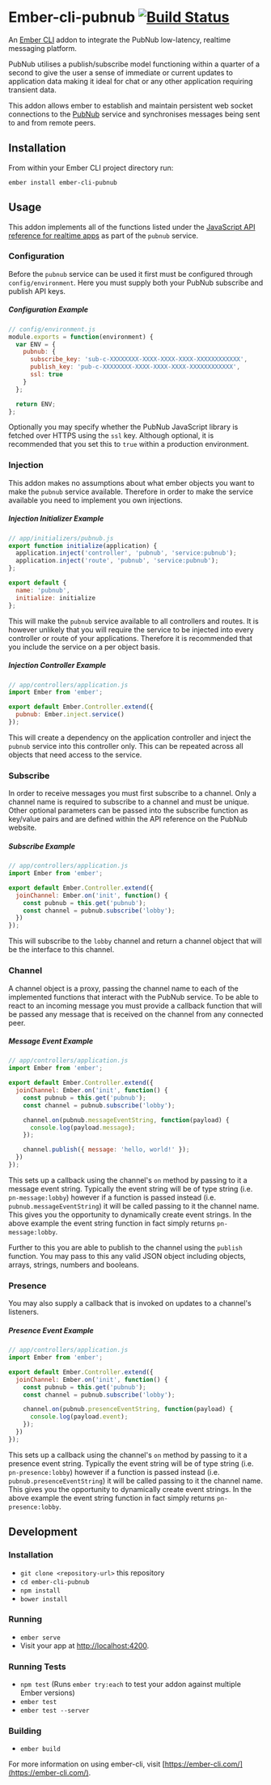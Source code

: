 # Ember-cli-pubnub [![Build Status](https://travis-ci.org/tomasbasham/ember-cli-pubnub.svg?branch=master)](https://travis-ci.org/tomasbasham/ember-cli-pubnub)

An [Ember CLI](https://ember-cli.com/) addon to integrate the PubNub
low-latency, realtime messaging platform.

PubNub utilises a publish/subscribe model functioning within a quarter of a
second to give the user a sense of immediate or current updates to application
data making it ideal for chat or any other application requiring transient
data.

This addon allows ember to establish and maintain persistent web socket
connections to the [PubNub](https://www.pubnub.com/) service and synchronises
messages being sent to and from remote peers.

## Installation

From within your Ember CLI project directory run:
```
ember install ember-cli-pubnub
```

## Usage

This addon implements all of the functions listed under the [JavaScript API
reference for realtime
apps](https://www.pubnub.com/docs/web-javascript/api-reference) as part of the
`pubnub` service.

### Configuration

Before the `pubnub` service can be used it first must be configured through
`config/environment`. Here you must supply both your PubNub subscribe and
publish API keys.

##### Configuration Example

```JavaScript
// config/environment.js
module.exports = function(environment) {
  var ENV = {
    pubnub: {
      subscribe_key: 'sub-c-XXXXXXXX-XXXX-XXXX-XXXX-XXXXXXXXXXXX',
      publish_key: 'pub-c-XXXXXXXX-XXXX-XXXX-XXXX-XXXXXXXXXXXX',
      ssl: true
    }
  };

  return ENV;
};
```

Optionally you may specify whether the PubNub JavaScript library is fetched
over HTTPS using the `ssl` key. Although optional, it is recommended that you
set this to `true` within a production environment.

### Injection

This addon makes no assumptions about what ember objects you want to make the
`pubnub` service available. Therefore in order to make the service available
you need to implement you own injections.

##### Injection Initializer Example

```JavaScript
// app/initializers/pubnub.js
export function initialize(application) {
  application.inject('controller', 'pubnub', 'service:pubnub');
  application.inject('route', 'pubnub', 'service:pubnub');
};

export default {
  name: 'pubnub',
  initialize: initialize
};
```

This will make the `pubnub` service available to all controllers and routes. It
is however unlikely that you will require the service to be injected into every
controller or route of your applications. Therefore it is recommended that you
include the service on a per object basis.

##### Injection Controller Example

```JavaScript
// app/controllers/application.js
import Ember from 'ember';

export default Ember.Controller.extend({
  pubnub: Ember.inject.service()
});
```

This will create a dependency on the application controller and inject the
`pubnub` service into this controller only. This can be repeated across all
objects that need access to the service.

### Subscribe

In order to receive messages you must first subscribe to a channel. Only a
channel name is required to subscribe to a channel and must be unique. Other
optional parameters can be passed into the subscribe function as key/value
pairs and are defined within the API reference on the PubNub website.

##### Subscribe Example

```JavaScript
// app/controllers/application.js
import Ember from 'ember';

export default Ember.Controller.extend({
  joinChannel: Ember.on('init', function() {
    const pubnub = this.get('pubnub');
    const channel = pubnub.subscribe('lobby');
  })
});
```

This will subscribe to the `lobby` channel and return a channel object that
will be the interface to this channel.

### Channel

A channel object is a proxy, passing the channel name to each of the
implemented functions that interact with the PubNub service. To be able to
react to an incoming message you must provide a callback function that will be
passed any message that is received on the channel from any connected peer.

##### Message Event Example

```JavaScript
// app/controllers/application.js
import Ember from 'ember';

export default Ember.Controller.extend({
  joinChannel: Ember.on('init', function() {
    const pubnub = this.get('pubnub');
    const channel = pubnub.subscribe('lobby');

    channel.on(pubnub.messageEventString, function(payload) {
      console.log(payload.message);
    });

    channel.publish({ message: 'hello, world!' });
  })
});
```

This sets up a callback using the channel's `on` method by passing to it a
message event string. Typically the event string will be of type string (i.e.
`pn-message:lobby`) however if a function is passed instead (i.e.
`pubnub.messageEventString`) it will be called passing to it the channel name.
This gives you the opportunity to dynamically create event strings. In the
above example the event string function in fact simply returns
`pn-message:lobby`.

Further to this you are able to publish to the channel using the `publish`
function. You may pass to this any valid JSON object including objects, arrays,
strings, numbers and booleans.

### Presence

You may also supply a callback that is invoked on updates to a channel's
listeners.

##### Presence Event Example

```JavaScript
// app/controllers/application.js
import Ember from 'ember';

export default Ember.Controller.extend({
  joinChannel: Ember.on('init', function() {
    const pubnub = this.get('pubnub');
    const channel = pubnub.subscribe('lobby');

    channel.on(pubnub.presenceEventString, function(payload) {
      console.log(payload.event);
    });
  })
});
```

This sets up a callback using the channel's `on` method by passing to it a
presence event string. Typically the event string will be of type string (i.e.
`pn-presence:lobby`) however if a function is passed instead (i.e.
`pubnub.presenceEventString`) it will be called passing to it the channel name.
This gives you the opportunity to dynamically create event strings. In the
above example the event string function in fact simply returns
`pn-presence:lobby`.

## Development

### Installation

* `git clone <repository-url>` this repository
* `cd ember-cli-pubnub`
* `npm install`
* `bower install`

### Running

* `ember serve`
* Visit your app at [http://localhost:4200](http://localhost:4200).

### Running Tests

* `npm test` (Runs `ember try:each` to test your addon against multiple Ember
  versions)
* `ember test`
* `ember test --server`

### Building

* `ember build`

For more information on using ember-cli, visit
[https://ember-cli.com/](https://ember-cli.com/).
